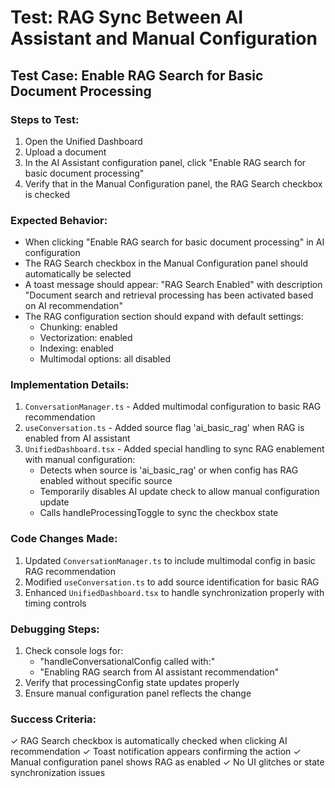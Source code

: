 # Test: RAG Sync Between AI Assistant and Manual Configuration

## Test Case: Enable RAG Search for Basic Document Processing

### Steps to Test:
1. Open the Unified Dashboard
2. Upload a document
3. In the AI Assistant configuration panel, click "Enable RAG search for basic document processing"
4. Verify that in the Manual Configuration panel, the RAG Search checkbox is checked

### Expected Behavior:
- When clicking "Enable RAG search for basic document processing" in AI configuration
- The RAG Search checkbox in the Manual Configuration panel should automatically be selected
- A toast message should appear: "RAG Search Enabled" with description "Document search and retrieval processing has been activated based on AI recommendation"
- The RAG configuration section should expand with default settings:
  - Chunking: enabled
  - Vectorization: enabled
  - Indexing: enabled
  - Multimodal options: all disabled

### Implementation Details:
1. `ConversationManager.ts` - Added multimodal configuration to basic RAG recommendation
2. `useConversation.ts` - Added source flag 'ai_basic_rag' when RAG is enabled from AI assistant
3. `UnifiedDashboard.tsx` - Added special handling to sync RAG enablement with manual configuration:
   - Detects when source is 'ai_basic_rag' or when config has RAG enabled without specific source
   - Temporarily disables AI update check to allow manual configuration update
   - Calls handleProcessingToggle to sync the checkbox state

### Code Changes Made:
1. Updated `ConversationManager.ts` to include multimodal config in basic RAG recommendation
2. Modified `useConversation.ts` to add source identification for basic RAG
3. Enhanced `UnifiedDashboard.tsx` to handle synchronization properly with timing controls

### Debugging Steps:
1. Check console logs for:
   - "handleConversationalConfig called with:"
   - "Enabling RAG search from AI assistant recommendation"
2. Verify that processingConfig state updates properly
3. Ensure manual configuration panel reflects the change

### Success Criteria:
✓ RAG Search checkbox is automatically checked when clicking AI recommendation
✓ Toast notification appears confirming the action
✓ Manual configuration panel shows RAG as enabled
✓ No UI glitches or state synchronization issues